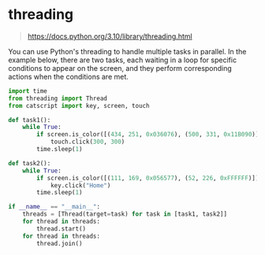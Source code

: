 # threading

> https://docs.python.org/3.10/library/threading.html

You can use Python's threading to handle multiple tasks in parallel. In the example below, there are two tasks, each waiting in a loop for specific conditions to appear on the screen, and they perform corresponding actions when the conditions are met.

```python
import time
from threading import Thread
from catscript import key, screen, touch

def task1():
    while True:
        if screen.is_color([(434, 251, 0x036076), (500, 331, 0x11B090)]):
            touch.click(300, 300)
        time.sleep(1)

def task2():
    while True:
        if screen.is_color([(111, 169, 0x056577), (52, 226, 0xFFFFFF)]):
            key.click("Home")
        time.sleep(1)

if __name__ == "__main__":
    threads = [Thread(target=task) for task in [task1, task2]]
    for thread in threads:
        thread.start()
    for thread in threads:
        thread.join()
```